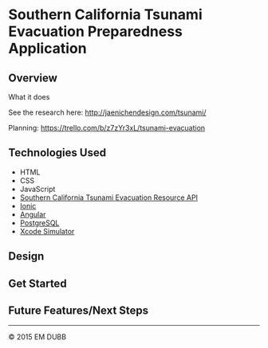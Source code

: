 # Southern California Tsunami Evacuation Preparedness Application

## Overview

What it does

See the research here: http://jaenichendesign.com/tsunami/

Planning: https://trello.com/b/z7zYr3xL/tsunami-evacuation

## Technologies Used

* HTML
* CSS
* JavaScript
* [Southern California Tsunami Evacuation Resource API](./tsunami_api/README.md)
* [Ionic](http://ionicframework.com/docs/)
* [Angular](https://docs.angularjs.org/api) 
* [PostgreSQL](http://www.postgresql.org/docs/)
* [Xcode Simulator](https://developer.apple.com/library/ios/documentation/IDEs/Conceptual/iOS_Simulator_Guide/Introduction/Introduction.html)

## Design

## Get Started

## Future Features/Next Steps


---
© 2015 EM DUBB
